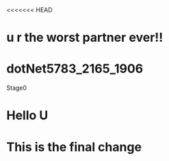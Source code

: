 <<<<<<< HEAD
# u r the worst partner ever!!
# dotNet5783_2165_1906
Stage0
# Hello U
# This is the final change